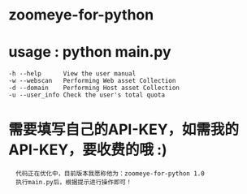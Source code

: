 # zoomeye-for-python

# usage : python main.py
    -h --help      View the user manual
    -w --webscan   Performing Web asset Collection
    -d --domain    Performing Host asset Collection
    -u --user_info Check the user's total quota
    
# 需要填写自己的API-KEY，如需我的API-KEY，要收费的哦 :)
      代码正在优化中，目前版本我愿称他为：zoomeye-for-python 1.0
      执行main.py后，根据提示进行操作即可！
